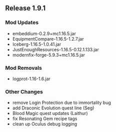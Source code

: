## Release 1.9.1

### Mod Updates
- embeddium-0.2.9+mc1.16.5.jar
- EquipmentCompare-1.16.5-1.2.7.jar
- Iceberg-1.16.5-1.0.41.jar
- JustEnoughResources-1.16.5-0.12.1.133.jar
- modernfix-forge-5.9.3+mc1.16.5.jar
### Mod Removals
- logprot-1.16-1.6.jar

### Other Changes
- remove Login Protection due to immortality bug
- add Draconic Evolution quest line (Seg)
- Blood Magic quest updates (Laithur)
- fix Resonating Gem recipe tags
- clean up Oculus debug logging

